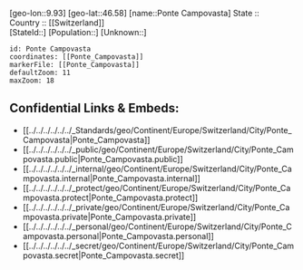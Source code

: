 ﻿---
location: [46.58,9.93] 
mapzoom: [7,12] 
mapmarker: city 
type: City
tags:
- geo/City


SpocWebEntityId: 33446
isDeleted: false
confidential: public

---
[geo-lon::9.93] 
[geo-lat::46.58] 
[name::Ponte Campovasta] 
State ::  
Country :: [[Switzerland]]  
[StateId::] 
[Population::] 
[Unknown::] 


```leaflet
id: Ponte Campovasta
coordinates: [[Ponte_Campovasta]] 
markerFile: [[Ponte_Campovasta]] 
defaultZoom: 11 
maxZoom: 18
```


## Confidential Links & Embeds: 
- [[../../../../../../_Standards/geo/Continent/Europe/Switzerland/City/Ponte_Campovasta|Ponte_Campovasta]] 
- [[../../../../../../_public/geo/Continent/Europe/Switzerland/City/Ponte_Campovasta.public|Ponte_Campovasta.public]] 
- [[../../../../../../_internal/geo/Continent/Europe/Switzerland/City/Ponte_Campovasta.internal|Ponte_Campovasta.internal]] 
- [[../../../../../../_protect/geo/Continent/Europe/Switzerland/City/Ponte_Campovasta.protect|Ponte_Campovasta.protect]] 
- [[../../../../../../_private/geo/Continent/Europe/Switzerland/City/Ponte_Campovasta.private|Ponte_Campovasta.private]] 
- [[../../../../../../_personal/geo/Continent/Europe/Switzerland/City/Ponte_Campovasta.personal|Ponte_Campovasta.personal]] 
- [[../../../../../../_secret/geo/Continent/Europe/Switzerland/City/Ponte_Campovasta.secret|Ponte_Campovasta.secret]] 
